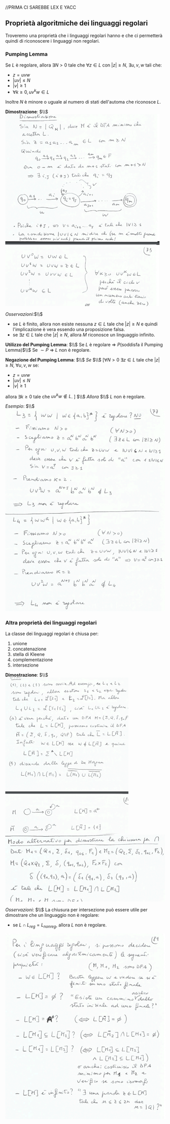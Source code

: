 //PRIMA CI SAREBBE LEX E YACC

## Proprietà algoritmiche dei linguaggi regolari
Troveremo una proprietà che i linguaggi regolari hanno e che ci permetterà quindi di riconoscere i linguaggi non regolari.

### Pumping Lemma
Se $L$ è regolare, allora $\exists N > 0$ tale che $\forall z \in L$ con $|z| \geq N$, $\exists u, v, w$ tali che:
- $z = uvw$
- $|uv| \leq N$
- $|v| \geq 1$
- $\forall k \geq 0, uv^kw \in L$

Inoltre $N$ è minore o uguale al numero di stati dell'automa che riconosce $L$.

**Dimostrazione**: $\\$
![alt text](image-77.png)

*Osservazioni*:$\\$
- se $L$ è finito, allora non esiste nessuna $z \in L$ tale che $|z| \geq N$ e quindi l'implicazione è vera essendo una proposizione falsa.
- se $\exists z \in L$ tale che $|z| \geq N$, allora $M$ riconosce un linguaggio infinito.

**Utilizzo del Pumping Lemma**: $\\$
Se $L$ è regolare $\Rightarrow$ $P$(soddisfa il Pumping Lemma)$\\$
Se $\sim P$ $\Rightarrow$ $L$ non è regolare.

**Negazione del Pumping Lemma**: $\\$
*Se* $\\$
[$\forall N > 0$ $\exists z \in L$ tale che $|z| \geq N$, $\forall u, v, w$ se:
- $z = uvw$
- $|uv| \leq N$
- $|v| \geq 1$

allora $\exists k \geq 0$ tale che $uv^kw \notin L$.
] $\\$
*Allora* $\\$ 
$L$ non è regolare.

*Esempio*: $\\$
![alt text](image-78.png)

### Altra proprietà dei linguaggi regolari
La classe dei linguaggi regolari è chiusa per:
1. unione
2. concatenazione
3. stella di Kleene
4. complementazione
5. intersezione

**Dimostrazione**: $\\$
![alt text](image-79.png)
![alt text](image-80.png)

*Osservazioni*: $\\$
La chiusura per intersezione può essere utile per dimostrare che un linguaggio non è regolare: 
- se $L \cap L_{reg} = L_{nonreg}$, allora $L$ non è regolare.

![alt text](image-81.png)


